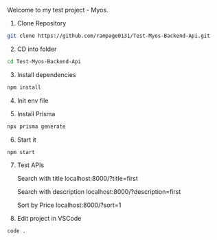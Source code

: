 Welcome to my test project - Myos.

1. Clone Repository

```bash
git clone https://github.com/rampage0131/Test-Myos-Backend-Api.git
```

2. CD into folder

```bash
cd Test-Myos-Backend-Api
```

3. Install dependencies

```bash
npm install
```

4. Init env file

5. Install Prisma

```bash
npx prisma generate
```

6. Start it

```bash
npm start
```

7. Test APIs

   Search with title
   localhost:8000/?title=first

   Search with description
   localhost:8000/?description=first

   Sort by Price
   localhost:8000/?sort=1

8. Edit project in VSCode

```bash
code .
```
